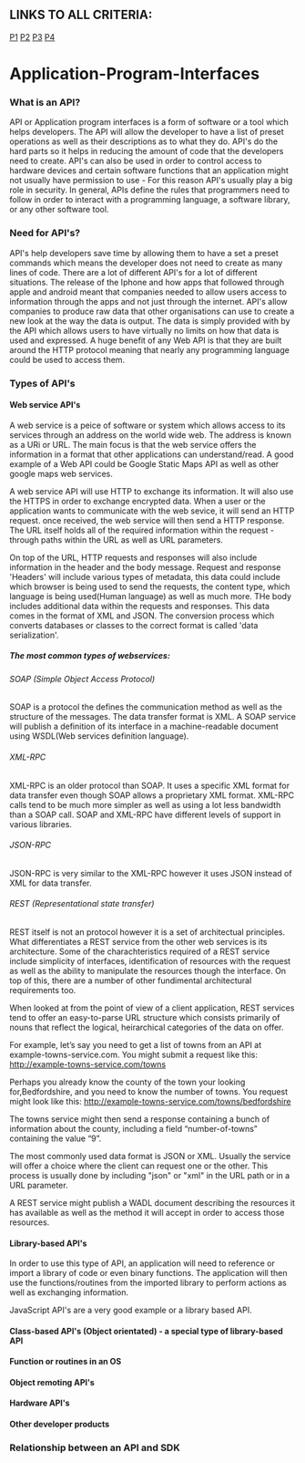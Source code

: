 ## LINKS TO ALL CRITERIA:
[P1](https://github.com/s-j-pearce/Application-Program-Interfaces/tree/master/P1)
[P2](https://github.com/s-j-pearce/Application-Program-Interfaces/tree/master/P2)
[P3](https://github.com/s-j-pearce/Application-Program-Interfaces/tree/master/P3)
[P4](https://github.com/s-j-pearce/Application-Program-Interfaces/tree/master/P4)

# Application-Program-Interfaces

### What is an API?
API or Application program interfaces is a form of software or a tool which helps developers. The API will allow the developer to have a list of preset operations as well as their descriptions as to what they do. API's do the hard parts so it helps in reducing the amount of code that the developers need to create. API's can also be used in order to control access to hardware devices and certain software functions that an application might not usually have permission to use - For this reason API's usually play a big role in security. In general, APIs define the rules that programmers need to follow in order to interact with a programming language, a software library, or any other software tool.

### Need for API's?
API's help developers save time by allowing them to have a set a preset commands which means the developer does not need to create as many lines of code. There are a lot of different API's for a lot of different situations. The release of the Iphone and how apps that followed through apple and android meant that companies needed to allow users access to information through the apps and not just through the internet. API's allow companies to produce raw data that other organisations can use to create a new look at the way the data is output. The data is simply provided with by the API which allows users to have virtually no limits on how that data is used and expressed. A huge benefit of any Web API is that they are built around the HTTP protocol meaning that nearly any programming language could be used to access them.

### Types of API's
#### Web service API's
A web service is a peice of software or system which allows access to its services through an address on the world wide web. The address is known as a URi or URL. The main focus is that the web service offers the information in a format that other applications can understand/read. A good example of a Web API could be Google Static Maps API as well as other google maps web services. 

A web service API will use HTTP to exchange its information. It will also use the HTTPS in order to exchange encrypted data. When a user or the application wants to communicate with the web sevice, it will send an HTTP request. once received, the web service will then send a HTTP response. The URL itself holds all of the required information within the request - through paths within the URL as well as URL parameters.

On top of the URL, HTTP requests and responses will also include information in the header and the body message. Request and response 'Headers' will include various types of metadata, this data could include which browser is being used to send the requests, the content type, which language is being used(Human language) as well as much more. THe body includes additional data within the requests and responses. This data comes in the format of XML and JSON. The conversion process which converts databases or classes to the correct format is called 'data serialization'.

##### The most common types of webservices:
###### SOAP (Simple Object Access Protocol)
SOAP is a protocol the defines the communication method as well as the structure of the messages. The data transfer format is XML. A SOAP service will publish a definition of its interface in a machine-readable document using WSDL(Web services definition language).
###### XML-RPC
XML-RPC is an older protocol than SOAP. It uses a specific XML format for data transfer even though SOAP allows a proprietary XML format. XML-RPC calls tend to be much more simpler as well as using a lot less bandwidth than a SOAP call. SOAP and XML-RPC have different levels of support in various libraries.
###### JSON-RPC
JSON-RPC is very similar to the XML-RPC however it uses JSON instead of XML for data transfer.
###### REST (Representational state transfer)
REST itself is not an protocol however it is a set of architectual principles. What differentiates a REST service from the other web services is its architecture. Some of the charachteristics required of a REST service include simplicity of interfaces, identification of resources with the request as well as the ability to manipulate the resources though the interface. On top of this, there are a number of other fundimental architectural requirements too.

When looked at from the point of view of a client application, REST services tend to offer an easy-to-parse URL structure which consists primarily of nouns that reflect the logical, heirarchical categories of the data on offer.

For example, let’s say you need to get a list of towns from an API at example-towns-service.com. You might submit a request like this:
http://example-towns-service.com/towns

Perhaps you already know the county of the town your looking for,Bedfordshire, and you need to know the number of towns. You request might look like this:
http://example-towns-service.com/towns/bedfordshire

The towns service might then send a response containing a bunch of information about the county, including a field “number-of-towns” containing the value “9”.

The most commonly used data format is JSON or XML. Usually the service will offer a choice where the client can request one or the other. This process is usually done by including "json" or "xml" in the URL path or in a URL parameter.

A REST service might publish a WADL document describing the resources it has available as well as the method it will accept in order to access those resources. 
#### Library-based API's
In order to use this type of API, an application will need to reference or import a library of code or even binary functions. The application will then use the functions/routines from the imported library to perform actions as well as exchanging information.

JavaScript API's are a very good example or a library based API. 
#### Class-based API's (Object orientated) - a special type of library-based API

#### Function or routines in an OS

#### Object remoting API's

#### Hardware API's

#### Other developer products

### Relationship between an API and SDK

